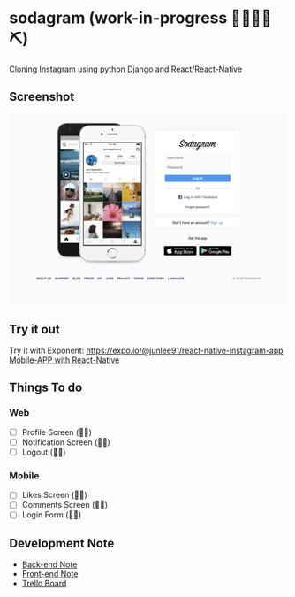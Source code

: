 # sodagram (work-in-progress 👷🔧️👷‍♀️⛏)
Cloning Instagram using python Django and React/React-Native

## Screenshot
[![Screenshot](screenshot/sodagram_home.png)](https://github.com/junlee91/sodagram/blob/master/screenshot/sodagram_home.png)

## Try it out
Try it with Exponent: https://expo.io/@junlee91/react-native-instagram-app 
[Mobile-APP with React-Native](https://github.com/junlee91/react-native-instagram-app)

## Things To do 
### Web
- [ ] Profile Screen (👷🔧️)
- [ ] Notification Screen (👷🔧️)
- [ ] Logout (👷🔧️)
### Mobile
- [ ] Likes Screen (👷🔧️)
- [ ] Comments Screen (👷🔧️)
- [ ] Login Form (👷🔧️)

## Development Note
- [Back-end Note](https://github.com/junlee91/sodagram/blob/master/Back-end-NOTE.md)
- [Front-end Note](https://github.com/junlee91/sodagram/blob/master/Front-end-NOTE.md)
- [Trello Board](https://trello.com/b/xVThfaID/sodagram)

